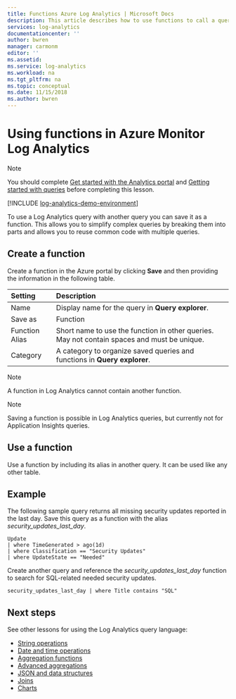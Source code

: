 ```yaml
---
title: Functions Azure Log Analytics | Microsoft Docs
description: This article describes how to use functions to call a query from another query in Log Analytics.
services: log-analytics
documentationcenter: ''
author: bwren
manager: carmonm
editor: ''
ms.assetid: 
ms.service: log-analytics
ms.workload: na
ms.tgt_pltfrm: na
ms.topic: conceptual
ms.date: 11/15/2018
ms.author: bwren
---
```



# Using functions in Azure Monitor Log Analytics

> [!NOTE]
> You should complete [Get started with the Analytics portal](get-started-portal.md) and [Getting started with queries](get-started-queries.md) before completing this lesson.

[!INCLUDE [log-analytics-demo-environment](../../../includes/log-analytics-demo-environment.md)]


To use a Log Analytics query with another query you can save it as a function. This allows you to simplify complex queries by breaking them into parts and allows you to reuse common code with multiple queries.

## Create a function

Create a function in the Azure portal by clicking **Save** and then providing the information in the following table.

| Setting | Description |
|:---|:---|
| Name           | Display name for the query in **Query explorer**. |
| Save as        | Function |
| Function Alias | Short name to use the function in other queries. May not contain spaces and must be unique. |
| Category       | A category to organize saved queries and functions in **Query explorer**. |

> [!NOTE]
> A function in Log Analytics cannot contain another function.

> [!NOTE]
> Saving a function is possible in Log Analytics queries, but currently not for Application Insights queries.



## Use a function
Use a function by including its alias in another query. It can be used like any other table.

## Example
The following sample query returns all missing security updates reported in the last day. Save this query as a function with the alias _security_updates_last_day_. 

```Kusto
Update
| where TimeGenerated > ago(1d) 
| where Classification == "Security Updates" 
| where UpdateState == "Needed"
```

Create another query and reference the _security_updates_last_day_ function to search for SQL-related needed security updates.

```Kusto
security_updates_last_day | where Title contains "SQL"
```

## Next steps
See other lessons for using the Log Analytics query language:

- [String operations](string-operations.md)
- [Date and time operations](datetime-operations.md)
- [Aggregation functions](aggregations.md)
- [Advanced aggregations](advanced-aggregations.md)
- [JSON and data structures](json-data-structures.md)
- [Joins](joins.md)
- [Charts](charts.md)
